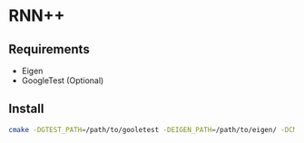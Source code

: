 # RNN++
## Requirements
- Eigen
- GoogleTest (Optional)

## Install
```sh
cmake -DGTEST_PATH=/path/to/gooletest -DEIGEN_PATH=/path/to/eigen/ -DCMAKE_INSTALL_PREFIX=/path/to/install .
```
